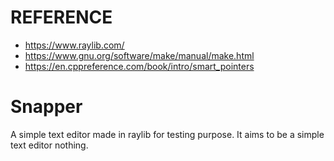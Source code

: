 # REFERENCE
- https://www.raylib.com/
- https://www.gnu.org/software/make/manual/make.html
- https://en.cppreference.com/book/intro/smart_pointers
# Snapper
A simple text editor made in raylib for testing purpose.
It aims to be a simple text editor nothing.

